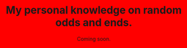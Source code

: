 <html style="background-color:red;">
  <body style="background-color:red;">
  <h1 style="text-align:center;" style="color:yellow">My personal knowledge on random odds and ends.</h1>
  </body>
  <body style="background-color:red;">
  <p style="text-align:center;" style="color:yellow">Coming soon.</p>
  </body>
 </html>
